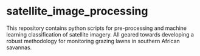 # satellite_image_processing
This repository contains python scripts for pre-processing and machine learning classification of satellite imagery. All geared towards developing a robust methodology for monitoring grazing lawns in southern African savannas.
